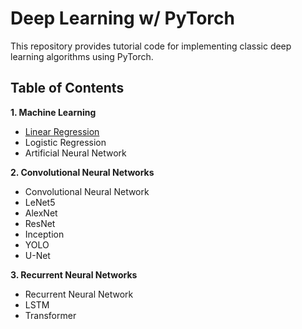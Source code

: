 # Deep Learning w/ PyTorch

This repository provides tutorial code for implementing classic deep learning algorithms using PyTorch.
## Table of Contents

**1. Machine Learning**
- [Linear Regression](https://github.com/phpfontana/deep-learning-pytorch/blob/main/models/linear-regression.py)
- Logistic Regression
- Artificial Neural Network 

**2. Convolutional Neural Networks**
- Convolutional Neural Network
- LeNet5
- AlexNet
- ResNet
- Inception
- YOLO
- U-Net

**3. Recurrent Neural Networks**
- Recurrent Neural Network
- LSTM
- Transformer

